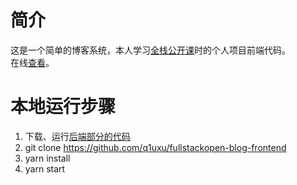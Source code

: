 # 简介
这是一个简单的博客系统，本人学习[全栈公开课](https://fullstackopen.com/zh)时的个人项目前端代码。   
在线[查看](http://121.4.99.190/)。

# 本地运行步骤
1. 下载、运行[后端部分的代码](https://github.com/q1uxu/graphql-exercises-backend)
2. git clone https://github.com/q1uxu/fullstackopen-blog-frontend
3. yarn install
4. yarn start
